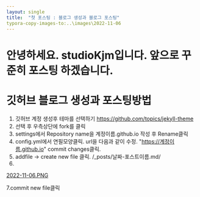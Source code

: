 ```yaml
---
layout: single
title:  "첫 포스팅 : 블로그 생성과 블로그 포스팅"
typora-copy-images-to:..\images\2022-11-06
---
```


#   안녕하세요. studioKjm입니다. 앞으로 꾸준히 포스팅 하겠습니다.

# 깃허브 블로그 생성과 포스팅방법

1. 깃허브 계정 생성후 테마를 선택하기 
   https://github.com/topics/jekyll-theme
2. 선택 후 우측상단에 fork를 클릭
3. settings에서 Repository name을 계정이름.github.io 작성 후 Rename클릭
4. config.yml에서 연필모양클릭. url을 다음과 같이 수정. "https://계정이름.github.io" commit changes클릭.
5. addfile -> create new file 클릭. /_posts/날짜-포스트이름.md/
6. 

[2022-11-06.PNG](https://github.com/studioKjm/studioKjm.github.io/blob/master/images/2022-11-06.PNG)



  7.commit new file클릭

